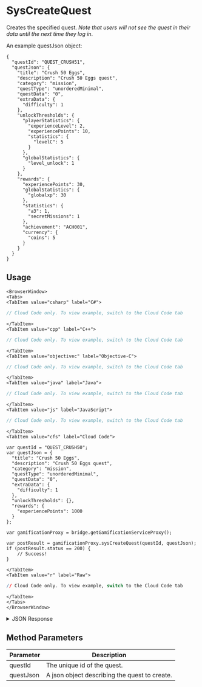 # SysCreateQuest

Creates the specified quest. _Note that users will not see the quest in their data until the next time they log in_.



An example questJson object:
```
{
  "questId": "QUEST_CRUSH51",
  "questJson": {
    "title": "Crush 50 Eggs",
    "description": "Crush 50 Eggs quest",
    "category": "mission",
    "questType": "unorderedMinimal",
    "questData": "0",
    "extraData": {
      "difficulty": 1
    },
    "unlockThresholds": {
      "playerStatistics": {
        "experienceLevel": 2,
        "experiencePoints": 10,
        "statistics": {
          "levelC": 5
        }
      },
      "globalStatistics": {
        "level_unlock": 1
      }
    },
    "rewards": {
      "experiencePoints": 30,
      "globalStatistics": {
        "globalxp": 30
      },
      "statistics": {
        "a3": 1,
        "secretMissions": 1
      },
      "achievement": "ACH001",
      "currency": {
        "coins": 5
      }
    }
  }
}
```

<PartialServop service_name="gamification" operation_name="SYS_CREATE_QUEST" />

## Usage

```mdx-code-block
<BrowserWindow>
<Tabs>
<TabItem value="csharp" label="C#">
```

```csharp
// Cloud Code only. To view example, switch to the Cloud Code tab
```

```mdx-code-block
</TabItem>
<TabItem value="cpp" label="C++">
```

```cpp
// Cloud Code only. To view example, switch to the Cloud Code tab
```

```mdx-code-block
</TabItem>
<TabItem value="objectivec" label="Objective-C">
```

```objectivec
// Cloud Code only. To view example, switch to the Cloud Code tab
```

```mdx-code-block
</TabItem>
<TabItem value="java" label="Java">
```

```java
// Cloud Code only. To view example, switch to the Cloud Code tab
```

```mdx-code-block
</TabItem>
<TabItem value="js" label="JavaScript">
```

```javascript
// Cloud Code only. To view example, switch to the Cloud Code tab
```

```mdx-code-block
</TabItem>
<TabItem value="cfs" label="Cloud Code">
```

```cfscript
var questId = "QUEST_CRUSH50";
var questJson = {
  "title": "Crush 50 Eggs",
  "description": "Crush 50 Eggs quest",
  "category": "mission",
  "questType": "unorderedMinimal",
  "questData": "0",
  "extraData": {
    "difficulty": 1
  },
  "unlockThresholds": {},
  "rewards": {
    "experiencePoints": 1000
  }
};

var gamificationProxy = bridge.getGamificationServiceProxy();

var postResult = gamificationProxy.sysCreateQuest(questId, questJson);
if (postResult.status == 200) {
    // Success!
}
```

```mdx-code-block
</TabItem>
<TabItem value="r" label="Raw">
```

```r
// Cloud Code only. To view example, switch to the Cloud Code tab
```

```mdx-code-block
</TabItem>
</Tabs>
</BrowserWindow>
```

<details>
<summary>JSON Response</summary>

```json
{
  "status": 200,
  "data": {
    "questId": "QUEST_CRUSH52",
    "questType": "unorderedMinimal",
    "questData": "0",
    "title": "Crush 50 Eggs",
    "description": "Crush 50 Eggs quest",
    "category": "mission",
    "extraData": {
      "difficulty": 1
    },
    "rewards": {
      "experiencePoints": 1000
    },
    "createdAt": 1574801519979,
    "updatedAt": 1574801519979,
    "version": 1,
    "tasks": []
  }
}
```
</details>

## Method Parameters
Parameter | Description
--------- | -----------
questId | The unique id of the quest.
questJson | A json object describing the quest to create.


